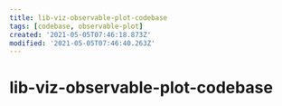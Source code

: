 ```yaml
---
title: lib-viz-observable-plot-codebase
tags: [codebase, observable-plot]
created: '2021-05-05T07:46:18.873Z'
modified: '2021-05-05T07:46:40.263Z'
---
```


# lib-viz-observable-plot-codebase


